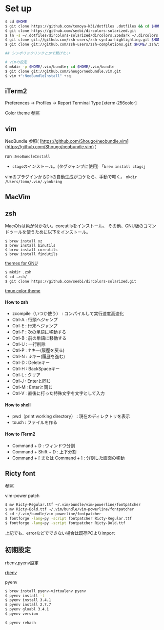 Set up
========


```sh
$ cd $HOME
$ git clone https://github.com/tomoya-k31/dotfiles .dotfiles && cd $HOME/.dotfiles
$ git clone https://github.com/seebi/dircolors-solarized.git
$ ln -s ~/.dotfiles/dircolors-solarized/dircolors.256dark ~/.dircolors
$ git clone git://github.com/zsh-users/zsh-syntax-highlighting.git $HOME/.zsh/zsh-syntax-highlighting
$ git clone git://github.com/zsh-users/zsh-completions.git $HOME/.zsh/zsh-completions

## シンボリックリンクとかで繋げたい

# vimの設定
$ mkdir -p $HOME/.vim/bundle; cd $HOME/.vim/bundle
$ git clone git://github.com/Shougo/neobundle.vim.git
$ vim +":NeoBundleInstall" +:q
```

## iTerm2
Preferences -> Profiles -> Report Terminal Type [xterm-256color]

Color theme [参照](https://github.com/altercation/solarized/tree/master/iterm2-colors-solarized)

## vim
NeoBundle 参照( [https://github.com/Shougo/neobundle.vim](https://github.com/Shougo/neobundle.vim) )

run `:NeoBundleInstall`

* `ctags`のインストール。(タグジャンプに使用) 「`brew install ctags`」


vimのプラグインからDirの自動生成がコケたら、手動で叩く。
`
mkdir /Users/tomo/.vim/.yankring
`

## MacVim

## zsh
Macのlsは色が付かない。coreutilsをインストール。
その他、GNU版のコマンドツールを使うために以下をインストール。
```
$ brew install xz
$ brew install binutils
$ brew install coreutils
$ brew install findutils
```

[themes for GNU](https://github.com/seebi/dircolors-solarized)
```sh
$ mkdir .zsh
$ cd .zsh/
$ git clone https://github.com/seebi/dircolors-solarized.git
```

[tmux color theme](https://github.com/seebi/tmux-colors-solarized)

#### How to zsh
* zcompile（いつか使う） : コンパイルして実行速度高速化
* Ctrl-A   : 行頭へジャンプ
* Ctrl-E   : 行末へジャンプ
* Ctrl-F   : 次の単語に移動する
* Ctrl-B   : 前の単語に移動する
* Ctrl-U   : 一行削除
* Ctrl-P   : ↑キー(履歴を戻る)
* Ctrl-N   : ↓キー(履歴を進む)
* Ctrl-D   : Deleteキー
* Ctrl-H   : BackSpaceキー
* Ctrl-L   : クリア
* Ctrl-J   : Enterと同じ
* Ctrl-M   : Enterと同じ
* Ctrl-V   : 直後に打った特殊文字を文字として入力

#### How to shell
* pwd（print working directory） : 現在のディレクトリを表示
* touch : ファイルを作る


#### How to iTerm2
* Command + D : ウィンドウ分割
* Command + Shift + D : 上下分割
* Command + [ または Command + ] : 分割した画面の移動

## Ricty font

[参照](http://blog.forodin.com/2013/02/mac%E3%81%AB%E3%83%97%E3%83%AD%E3%82%B0%E3%83%A9%E3%83%9F%E3%83%B3%E3%82%B0%E7%94%A8%E3%83%95%E3%82%A9%E3%83%B3%E3%83%88-ricty%E3%82%92%E3%82%A4%E3%83%B3%E3%82%B9%E3%83%88%E3%83%BC%E3%83%AB%E3%81%97/)

vim-power patch
```sh
$ mv Ricty-Regular.ttf ~/.vim/bundle/vim-powerline/fontpatcher
$ mv Ricty-Bold.ttf ~/.vim/bundle/vim-powerline/fontpatcher
$ cd ~/.vim/bundle/vim-powerline/fontpatcher
$ fontforge -lang=py -script fontpatcher Ricty-Regular.ttf
$ fontforge -lang=py -script fontpatcher Ricty-Bold.ttf
```

上記でも、errorなどでできない場合は既存PCよりimport


## 初期設定
rbenv,pyenv設定

[rbenv](https://github.com/tomoya-k31/CodeRecipe/tree/dev/iOS)

pyenv
```sh
$ brew install pyenv-virtualenv pyenv
$ pyenv install -l
$ pyenv install 3.4.1
$ pyenv install 2.7.7
$ pyenv gloabl 3.4.1
$ pyenv version

$ pyenv rehash
```
